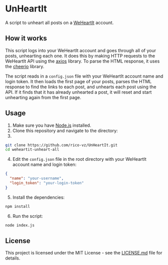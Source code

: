 # UnHeartIt

A script to unheart all posts on a [WeHeartIt](https://weheartit.com/) account.

## How it works

This script logs into your WeHeartIt account and goes through all of your posts, unhearting each one. It does this by making HTTP requests to the WeHeartIt API using the [axios](https://github.com/axios/axios) library. To parse the HTML response, it uses the [cheerio](https://github.com/cheeriojs/cheerio) library. 

The script reads in a `config.json` file with your WeHeartIt account name and login token. It then loads the first page of your posts, parses the HTML response to find the links to each post, and unhearts each post using the API. If it finds that it has already unhearted a post, it will reset and start unhearting again from the first page.

## Usage

1. Make sure you have [Node.js](https://nodejs.org/) installed.
2. Clone this repository and navigate to the directory:
3. 
```bash
git clone https://github.com/rico-vz/UnHeartIt.git
cd weheartit-unheart-all
```

4. Edit the `config.json` file in the root directory with your WeHeartIt account name and login token:
```json
{
  "name": "your-username",
  "login_token": "your-login-token"
}
```
5. Install the dependencies:
```bash
npm install
```
6. Run the script:
```bash
node index.js
```

## License
This project is licensed under the MIT License - see the [LICENSE.md](LICENSE.md) file for details.